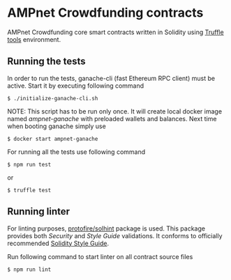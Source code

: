 # AMPnet Crowdfunding contracts

AMPnet Crowdfunding core smart contracts written in Solidity using [Truffle tools](https://truffleframework.com/) environment.

## Running the tests

In order to run the tests, ganache-cli (fast Ethereum RPC client) must be active. Start it by executing following command
```
$ ./initialize-ganache-cli.sh
```

NOTE: This script has to be run only once. It will create local docker image named _ampnet-ganache_ with preloaded wallets and balances. Next time when booting ganache simply use
```
$ docker start ampnet-ganache
```

For running all the tests use following command
```
$ npm run test
```
or 
```
$ truffle test
```

## Running linter

For linting purposes, [protofire/solhint](https://github.com/protofire/solhint) package is used. This package provides both *Security* and *Style Guide* validations. It conforms to officially recommended [Solidity Style Guide](https://solidity.readthedocs.io/en/v0.5.0/style-guide.html).

Run following command to start linter on all contract source files
```
$ npm run lint
```